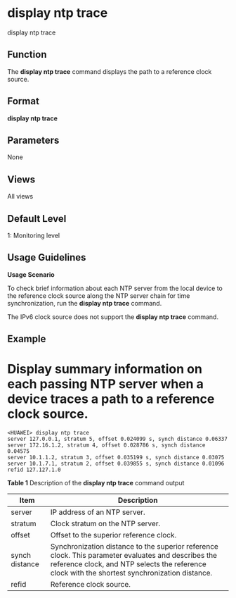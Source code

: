 display ntp trace
=================

display ntp trace

Function
--------

The **display ntp trace** command displays the path to a reference clock source.



Format
------

**display ntp trace**



Parameters
----------

None


Views
-----

All views



Default Level
-------------

1: Monitoring level



Usage Guidelines
----------------

**Usage Scenario**

To check brief information about each NTP server from the local device to the reference clock source along the NTP server chain for time synchronization, run the **display ntp trace** command.

The IPv6 clock source does not support the
**display ntp trace** command.

Example
-------

# Display summary information on each passing NTP server when a device traces a path to a reference clock source.
```
<HUAWEI> display ntp trace
server 127.0.0.1, stratum 5, offset 0.024099 s, synch distance 0.06337
server 172.16.1.2, stratum 4, offset 0.028786 s, synch distance 0.04575
server 10.1.1.2, stratum 3, offset 0.035199 s, synch distance 0.03075
server 10.1.7.1, stratum 2, offset 0.039855 s, synch distance 0.01096
refid 127.127.1.0

```


**Table 1** Description of the
**display ntp trace** command output

| Item | Description |
| --- | --- |
| server | IP address of an NTP server. |
| stratum | Clock stratum on the NTP server. |
| offset | Offset to the superior reference clock. |
| synch distance | Synchronization distance to the superior reference clock.  This parameter evaluates and describes the reference clock, and NTP selects the reference clock with the shortest synchronization distance. |
| refid | Reference clock source. |